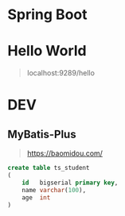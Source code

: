# Spring Boot

# Hello World

> localhost:9289/hello

# DEV

## MyBatis-Plus

> https://baomidou.com/

```sql
create table ts_student
(
    id   bigserial primary key,
    name varchar(100),
    age  int
)
```
